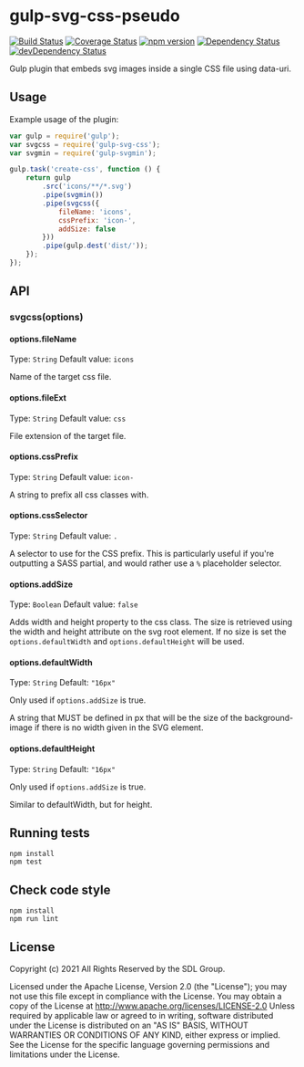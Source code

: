 # gulp-svg-css-pseudo
[![Build Status](https://travis-ci.org/sdl/gulp-svg-css.svg?branch=master)](https://travis-ci.org/budfy/gulp-svg-css-pseudo)
[![Coverage Status](https://coveralls.io/repos/github/sdl/gulp-svg-css/badge.svg?branch=master)](https://coveralls.io/github/budfy/gulp-svg-css-pseudo?branch=master)
[![npm version](https://badge.fury.io/js/gulp-svg-css-pseudo.svg)](https://badge.fury.io/js/gulp-svg-css-pseudo)
[![Dependency Status](https://david-dm.org/sdl/gulp-svg-css.svg)](https://david-dm.org/budfy/gulp-svg-css-pseudo)
[![devDependency Status](https://david-dm.org/budfy/gulp-svg-css-pseudo/dev-status.svg)](https://david-dm.org/budfy/gulp-svg-css-pseudo#info=devDependencies)

Gulp plugin that embeds svg images inside a single CSS file using data-uri.

## Usage

Example usage of the plugin:

```javascript
var gulp = require('gulp');
var svgcss = require('gulp-svg-css');
var svgmin = require('gulp-svgmin');

gulp.task('create-css', function () {
	return gulp
		.src('icons/**/*.svg')
		.pipe(svgmin())
		.pipe(svgcss({
			fileName: 'icons',
			cssPrefix: 'icon-',
			addSize: false
		}))
		.pipe(gulp.dest('dist/'));
	});
});
```

## API

### svgcss(options)

#### options.fileName
Type: `String`
Default value: `icons`

Name of the target css file.

#### options.fileExt
Type: `String`
Default value: `css`

File extension of the target file.

#### options.cssPrefix
Type: `String`
Default value: `icon-`

A string to prefix all css classes with.

#### options.cssSelector
Type: `String`
Default value: `.`

A selector to use for the CSS prefix. This is particularly useful if you're outputting a SASS partial, and would rather use a `%` placeholder selector.

#### options.addSize
Type: `Boolean`
Default value: `false`

Adds width and height property to the css class.
The size is retrieved using the width and height attribute on the svg root element. If no size is set the `options.defaultWidth` and `options.defaultHeight` will be used.

#### options.defaultWidth
Type: `String`
Default: `"16px"`

Only used if `options.addSize` is true.

A string that MUST be defined in px that will be the size of the background-image if there is no width given in the SVG element.

#### options.defaultHeight
Type: `String`
Default: `"16px"`

Only used if `options.addSize` is true.

Similar to defaultWidth, but for height.

## Running tests

    npm install
    npm test
    
## Check code style

    npm install
    npm run lint

## License

Copyright (c) 2021 All Rights Reserved by the SDL Group.

Licensed under the Apache License, Version 2.0 (the "License");
you may not use this file except in compliance with the License.
You may obtain a copy of the License at
http://www.apache.org/licenses/LICENSE-2.0
Unless required by applicable law or agreed to in writing, software
distributed under the License is distributed on an "AS IS" BASIS,
WITHOUT WARRANTIES OR CONDITIONS OF ANY KIND, either express or implied.
See the License for the specific language governing permissions and
limitations under the License.
